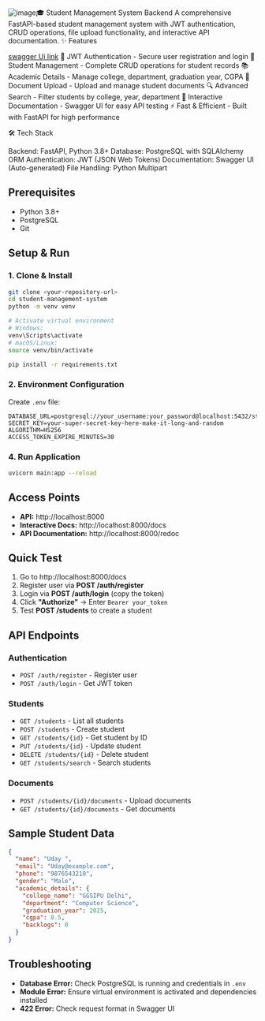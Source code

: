 ![image](https://github.com/user-attachments/assets/c40a02fe-b01f-479e-95ad-e9b9465b197e)🎓 Student Management System Backend
A comprehensive FastAPI-based student management system with JWT authentication, CRUD operations, file upload functionality, and interactive API documentation.
✨ Features

[swagger Ui link](http://localhost:8000/docs#/)
🔐 JWT Authentication - Secure user registration and login
👥 Student Management - Complete CRUD operations for student records
📚 Academic Details - Manage college, department, graduation year, CGPA
📄 Document Upload - Upload and manage student documents
🔍 Advanced Search - Filter students by college, year, department
📖 Interactive Documentation - Swagger UI for easy API testing
⚡ Fast & Efficient - Built with FastAPI for high performance

🛠️ Tech Stack

Backend: FastAPI, Python 3.8+
Database: PostgreSQL with SQLAlchemy ORM
Authentication: JWT (JSON Web Tokens)
Documentation: Swagger UI (Auto-generated)
File Handling: Python Multipart

## Prerequisites

- Python 3.8+
- PostgreSQL
- Git

## Setup & Run

### 1. Clone & Install
```bash
git clone <your-repository-url>
cd student-management-system
python -m venv venv

# Activate virtual environment
# Windows:
venv\Scripts\activate
# macOS/Linux:
source venv/bin/activate

pip install -r requirements.txt
```


### 2. Environment Configuration
Create `.env` file:
```env
DATABASE_URL=postgresql://your_username:your_password@localhost:5432/student_management
SECRET_KEY=your-super-secret-key-here-make-it-long-and-random
ALGORITHM=HS256
ACCESS_TOKEN_EXPIRE_MINUTES=30
```

### 4. Run Application
```bash
uvicorn main:app --reload
```

## Access Points

- **API:** http://localhost:8000
- **Interactive Docs:** http://localhost:8000/docs
- **API Documentation:** http://localhost:8000/redoc

## Quick Test

1. Go to http://localhost:8000/docs
2. Register user via **POST /auth/register**
3. Login via **POST /auth/login** (copy the token)
4. Click **"Authorize"** → Enter `Bearer your_token`
5. Test **POST /students** to create a student

## API Endpoints

### Authentication
- `POST /auth/register` - Register user
- `POST /auth/login` - Get JWT token

### Students
- `GET /students` - List all students
- `POST /students` - Create student
- `GET /students/{id}` - Get student by ID
- `PUT /students/{id}` - Update student
- `DELETE /students/{id}` - Delete student
- `GET /students/search` - Search students

### Documents
- `POST /students/{id}/documents` - Upload documents
- `GET /students/{id}/documents` - Get documents

## Sample Student Data
```json
{
  "name": "Uday ",
  "email": "Uday@example.com",
  "phone": "9876543210",
  "gender": "Male",
  "academic_details": {
    "college_name": "GGSIPU Delhi",
    "department": "Computer Science",
    "graduation_year": 2025,
    "cgpa": 8.5,
    "backlogs": 0
  }
}
```

## Troubleshooting

- **Database Error:** Check PostgreSQL is running and credentials in `.env`
- **Module Error:** Ensure virtual environment is activated and dependencies installed
- **422 Error:** Check request format in Swagger UI


